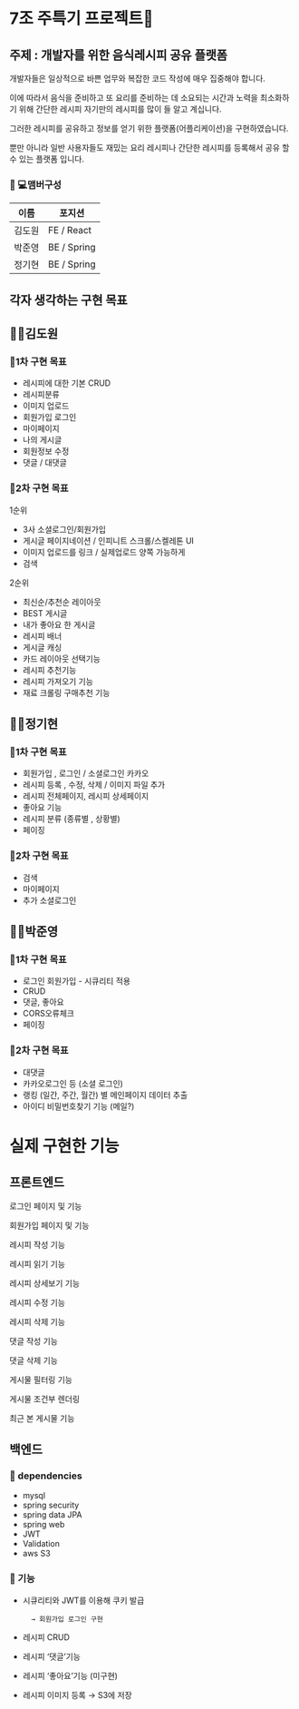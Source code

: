 # 7조 주특기 프로젝트💾

## 주제  :  개발자를 위한 음식레시피 공유 플랫폼

개발자들은 일상적으로 바쁜 업무와 복잡한 코드 작성에 매우 집중해야 합니다. 

이에 따라서 음식을 준비하고 또 요리를 준비하는 데 소요되는 시간과 노력을 최소화하기 위해 간단한 레시피 자기만의 레시피를 많이 들 알고 계십니다. 

그러한 레시피를 공유하고 정보를 얻기 위한 플랫폼(어플리케이션)을 구현하였습니다.

뿐만 아니라 일반 사용자들도 재밌는 요리 레시피나 간단한 레시피를 등록해서 공유 할 수 있는 플랫폼 입니다.


### 🧙 💻맴버구성

| 이름 | 포지션 |
| --- | --- |
| 김도원 | FE / React |
| 박준영 | BE / Spring |
| 정기현 | BE / Spring |

## 각자 생각하는 구현 목표

## 👨‍💻김도원

### 🥇1차 구현 목표

- 레시피에 대한 기본 CRUD
- 레시피분류
- 이미지 업로드
- 회원가입 로그인
- 마이페이지
- 나의 게시글
- 회원정보 수정
- 댓글 / 대댓글

### 🥈2차 구현 목표

1순위

- 3사 소셜로그인/회원가입
- 게시글 페이지네이션 / 인피니트 스크롤/스켈레톤 UI
- 이미지 업로드를 링크 / 실제업로드 양쪽 가능하게
- 검색

2순위

- 최신순/추천순 레이아웃
- BEST 게시글
- 내가 좋아요 한 게시글
- 레시피 배너
- 게시글 캐싱
- 카드 레이아웃 선택기능
- 레시피 추천기능
- 레시피 가져오기 기능
- 재료 크롤링 구매추천 기능



## 👨‍💻정기현

### 🥇1차 구현 목표

- 회원가입 , 로그인 / 소셜로그인 카카오
- 레시피 등록 , 수정, 삭제 / 이미지 파일 추가
- 레시피 전체페이지, 레시피 상세페이지
- 좋아요 기능
- 레시피 분류 (종류별 , 상황별)
- 페이징

### 🥈2차 구현 목표

- 검색
- 마이페이지
- 추가 소셜로그인


## 👨‍💻박준영

### 🥇1차 구현 목표

- 로그인 회원가입 - 시큐리티 적용
- CRUD
- 댓글, 좋아요
- CORS오류체크
- 페이징

### 🥈2차 구현 목표

- 대댓글
- 카카오로그인 등 (소셜 로그인)
- 랭킹 (일간, 주간, 월간) 별 메인페이지 데이터 추출
- 아이디 비밀번호찾기 기능 (메일?)

# 실제 구현한 기능

## 프론트엔드

로그인 페이지 및 기능

회원가입 페이지 및 기능

레시피 작성 기능

레시피 읽기 기능

레시피 상세보기 기능

레시피 수정 기능

레시피 삭제 기능

댓글 작성 기능

댓글 삭제 기능

게시물 필터링 기능

게시물 조건부 렌더링 

최근 본 게시물 기능 

## 백엔드

### 🍗 dependencies

- mysql
- spring security
- spring data JPA
- spring web
- JWT
- Validation
- aws S3

### 🍗 기능

- 시큐리티와 JWT를 이용해 쿠키 발급
    
        → 회원가입 로그인 구현
    
- 레시피 CRUD
- 레시피 ‘댓글’기능
- 레시피 ‘좋아요’기능 (미구현)
- 레시피 이미지 등록 → S3에 저장

